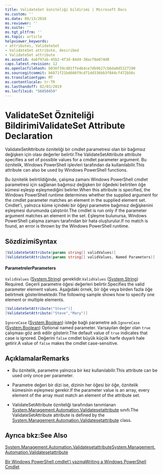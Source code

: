 ```yaml
---
title: ValidateSet özniteliği bildirimi | Microsoft Docs
ms.custom: ''
ms.date: 09/13/2016
ms.reviewer: ''
ms.suite: ''
ms.tgt_pltfrm: ''
ms.topic: article
helpviewer_keywords:
- attributes, ValidateSet
- ValidateSet attribute, described
- ValidateSet attribute
ms.assetid: 4a6f97ab-45b2-4f3d-84d4-30acf8e074d0
caps.latest.revision: 12
ms.openlocfilehash: b036f39cd01ffe4b4ce7db9627cb6da0d5327190
ms.sourcegitcommit: b6871f21bd666f9cd71dd336bb3f844cf472b56c
ms.translationtype: MT
ms.contentlocale: tr-TR
ms.lasthandoff: 02/03/2019
ms.locfileid: "56850459"
---
```

# <a name="validateset-attribute-declaration"></a><span data-ttu-id="6c8c5-102">ValidateSet Özniteliği Bildirimi</span><span class="sxs-lookup"><span data-stu-id="6c8c5-102">ValidateSet Attribute Declaration</span></span>

<span data-ttu-id="6c8c5-103">ValidateSetAttribute özniteliği bir cmdlet parametresi olan bir bağımsız değişken için olası değerler belirtir.</span><span class="sxs-lookup"><span data-stu-id="6c8c5-103">The ValidateSetAttribute attribute specifies a set of possible values for a cmdlet parameter argument.</span></span> <span data-ttu-id="6c8c5-104">Bu öznitelik, Windows PowerShell işlevleri tarafından da kullanılabilir.</span><span class="sxs-lookup"><span data-stu-id="6c8c5-104">This attribute can also be used by Windows PowerShell functions.</span></span>

<span data-ttu-id="6c8c5-105">Bu öznitelik belirtildiğinde, çalışma zamanı Windows PowerShell cmdlet parametresi için sağlanan bağımsız değişken bir öğedeki belirtilen öğe kümesi eşleşip eşleşmediğini belirler.</span><span class="sxs-lookup"><span data-stu-id="6c8c5-105">When this attribute is specified, the Windows PowerShell runtime determines whether the supplied argument for the cmdlet parameter matches an element in the supplied element set.</span></span> <span data-ttu-id="6c8c5-106">Cmdlet'i, yalnızca küme içindeki bir öğeyi parametre bağımsız değişkenini eşleşmesi durumunda çalıştırılır.</span><span class="sxs-lookup"><span data-stu-id="6c8c5-106">The cmdlet is run only if the parameter argument matches an element in the set.</span></span> <span data-ttu-id="6c8c5-107">Eşleşme bulunursa, Windows PowerShell çalışma zamanı tarafından bir hata oluşturulur.</span><span class="sxs-lookup"><span data-stu-id="6c8c5-107">If no match is found, an error is thrown by the Windows PowerShell runtime.</span></span>

## <a name="syntax"></a><span data-ttu-id="6c8c5-108">Sözdizimi</span><span class="sxs-lookup"><span data-stu-id="6c8c5-108">Syntax</span></span>

```csharp
[ValidateSetAttribute(params string[] validValues)]
[ValidateSetAttribute(params string[] validValues, Named Parameters)]
```

#### <a name="parameters"></a><span data-ttu-id="6c8c5-109">Parametreler</span><span class="sxs-lookup"><span data-stu-id="6c8c5-109">Parameters</span></span>

<span data-ttu-id="6c8c5-110">`ValidValues` ([System.String](/dotnet/api/System.String)) gereklidir.</span><span class="sxs-lookup"><span data-stu-id="6c8c5-110">`ValidValues` ([System.String](/dotnet/api/System.String)) Required.</span></span> <span data-ttu-id="6c8c5-111">Geçerli parametre öğesi değerleri belirtir.</span><span class="sxs-lookup"><span data-stu-id="6c8c5-111">Specifies the valid parameter element values.</span></span> <span data-ttu-id="6c8c5-112">Aşağıdaki örnek, bir öğe veya birden fazla öğe belirtmek gösterilmektedir.</span><span class="sxs-lookup"><span data-stu-id="6c8c5-112">The following sample shows how to specify one element or multiple elements.</span></span>

```csharp
[ValidateSetAttribute("Steve")]
[ValidateSetAttribute("Steve","Mary")]
```

<span data-ttu-id="6c8c5-113">`IgnoreCase` ([System.Boolean](/dotnet/api/System.Boolean)) isteğe bağlı parametre adı.</span><span class="sxs-lookup"><span data-stu-id="6c8c5-113">`IgnoreCase` ([System.Boolean](/dotnet/api/System.Boolean)) Optional named parameter.</span></span> <span data-ttu-id="6c8c5-114">Varsayılan değer olan `true` çalışması göz ardı edilir gösterir.</span><span class="sxs-lookup"><span data-stu-id="6c8c5-114">The default value of `true` indicates that case is ignored.</span></span> <span data-ttu-id="6c8c5-115">Değerini `false` cmdlet büyük küçük harfe duyarlı hale getirir.</span><span class="sxs-lookup"><span data-stu-id="6c8c5-115">A value of `false` makes the cmdlet case-sensitive.</span></span>

## <a name="remarks"></a><span data-ttu-id="6c8c5-116">Açıklamalar</span><span class="sxs-lookup"><span data-stu-id="6c8c5-116">Remarks</span></span>

- <span data-ttu-id="6c8c5-117">Bu öznitelik, parametre yalnızca bir kez kullanılabilir.</span><span class="sxs-lookup"><span data-stu-id="6c8c5-117">This attribute can be used only once per parameter.</span></span>

- <span data-ttu-id="6c8c5-118">Parametre değeri bir dizi ise, dizinin her öğesi bir öğe, öznitelik kümesinin eşleşmesi gerekir.</span><span class="sxs-lookup"><span data-stu-id="6c8c5-118">If the parameter value is an array, every element of the array must match an element of the attribute set.</span></span>

- <span data-ttu-id="6c8c5-119">ValidateSetAttribute özniteliği tarafından tanımlanan [System.Management.Automation.Validatesetattribute](/dotnet/api/System.Management.Automation.ValidateSetAttribute) sınıfı.</span><span class="sxs-lookup"><span data-stu-id="6c8c5-119">The ValidateSetAttribute attribute is defined by the [System.Management.Automation.Validatesetattribute](/dotnet/api/System.Management.Automation.ValidateSetAttribute) class.</span></span>

## <a name="see-also"></a><span data-ttu-id="6c8c5-120">Ayrıca bkz:</span><span class="sxs-lookup"><span data-stu-id="6c8c5-120">See Also</span></span>

[<span data-ttu-id="6c8c5-121">System.Management.Automation.Validatesetattribute</span><span class="sxs-lookup"><span data-stu-id="6c8c5-121">System.Management.Automation.Validatesetattribute</span></span>](/dotnet/api/System.Management.Automation.ValidateSetAttribute)

[<span data-ttu-id="6c8c5-122">Bir Windows PowerShell cmdlet'i yazma</span><span class="sxs-lookup"><span data-stu-id="6c8c5-122">Writing a Windows PowerShell Cmdlet</span></span>](./writing-a-windows-powershell-cmdlet.md)
